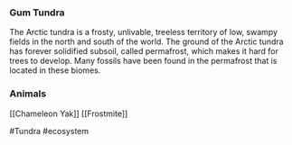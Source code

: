 ### Gum Tundra

The Arctic tundra is a frosty, unlivable, treeless territory of low, swampy fields in the north and south of the world. The ground of the Arctic tundra has forever solidified subsoil, called permafrost, which makes it hard for trees to develop. Many fossils have been found in the permafrost that is located in these biomes.

### Animals
[[Chameleon Yak]]
[[Frostmite]]

#Tundra #ecosystem 